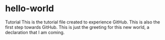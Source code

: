 # hello-world
Tutorial
This is the tutorial file created to experience GitHub.
This is also the first step towards GitHub.
This is just the greeting for this new world, a declaration that I am coming.
